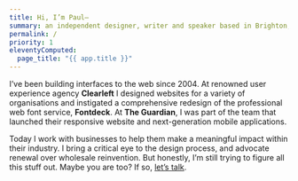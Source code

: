 ```yaml
---
title: Hi, I’m Paul—
summary: an independent designer, writer and speaker based in Brighton, England. I help responsible organisations make purposeful digital products.
permalink: /
priority: 1
eleventyComputed:
  page_title: "{{ app.title }}"
---
```

I’ve been building interfaces to the web since 2004. At renowned user experience agency **Clearleft** I designed websites for a variety of organisations and instigated a comprehensive redesign of the professional web font service, **Fontdeck**. At **The Guardian**, I was part of the team that launched their responsive website and next-generation mobile applications.

Today I work with businesses to help them make a meaningful impact within their industry. I bring a critical eye to the design process, and advocate renewal over wholesale reinvention. But honestly, I’m still trying to figure all this stuff out. Maybe you are too? If so, [let’s talk](/contact/).
